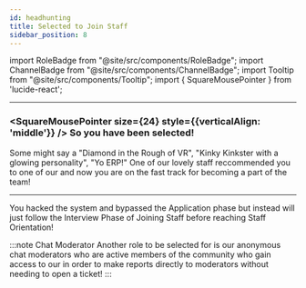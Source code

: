 ```yaml
---
id: headhunting
title: Selected to Join Staff
sidebar_position: 8
---
```


import RoleBadge from "@site/src/components/RoleBadge";
import ChannelBadge from "@site/src/components/ChannelBadge";
import Tooltip from "@site/src/components/Tooltip";
import { SquareMousePointer } from 'lucide-react';

---

### <SquareMousePointer size={24} style={{verticalAlign: 'middle'}} /> So you have been selected!

Some might say a "Diamond in the Rough of VR", "Kinky Kinkster with a glowing personality", "Yo ERP!"
One of our lovely staff reccommended you to one of our <RoleBadge role="Committee Members"  color="#db1cb8" /> and now you are on the fast track for becoming a part of the team!

---

You hacked the system and bypassed the Application phase but instead will just follow the Interview Phase of Joining Staff before reaching Staff Orientation!

:::note Chat Moderator
Another role to be selected for is our anonymous chat moderators who are active members of the community who gain access to our <ChannelBadge label="⭕server-chat-reports" link="https://discord.com/channels/734595073920204940/996504897476366497"/> in order to make reports directly to moderators without needing to open a ticket!
:::
